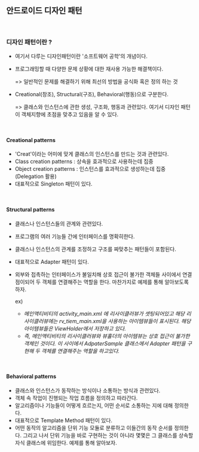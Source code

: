 ## 안드로이드 디자인 패턴

<br>

### 디자인 패턴이란 ?

+ 여기서 다루는 디자인패턴이란 '소프트웨어 공학'의 개념이다.

+ 프로그래밍할 때 다양한 문제 상황에 대한 재사용 가능한 해결책이다.

  => 일반적인 문제를 해결하기 위해 최선의 방법을 공식화 혹은 정의 하는 것

+ Creational(창조), Structural(구조), Behavioral(행동)으로 구분한다.

  => 클래스와 인스턴스에 관한 생성, 구조화, 행동과 관련있다. 여기서 디자인 패턴이 객체지향에 초점을 맞추고 있음을 알 수 있다. 

<br>

#### Creational patterns

+ 'Creat'이라는 어미에 맞게 클래스의 인스턴스를 만드는 것과 관련있다.
+ Class creation patterns : 상속을 효과적으로 사용하는데 집중
+ Object creation patterns : 인스턴스를 효과적으로 생성하는데 집중 (Delegation 활용)
+ 대표적으로 Singleton 패턴이 있다.

<br>

#### Structural patterns

+ 클래스나 인스턴스들의 관계와 관련있다.

+ 프로그램의 여러 기능들 간에 인터페이스를 명확히한다.

+ 클래스나 인스턴스의 관계를 조정하고 구조를 짜맞추는 패턴들이 포함된다.

+ 대표적으로 Adapter 패턴이 있다.

+ 외부와 접촉하는 인터페이스가 불일치해 상호 접근이 불가한 객체들 사이에서 연결점이되어 두 객체를 연결해주는 역할을 한다. 마찬가지로 예제를 통해 알아보도록 하자.

  ex) 

  + *메인액티비티의 activity_main.xml 에 리사이클러뷰가 셋팅되어있고 해당 리사이클러뷰에는 rv_tiem_main.xml을 사용하는 아이템뷰들이 표시된다. 해당 아이템뷰들은 ViewHolder에서 저장하고 있다.* 
  + *즉, 메인액티비티의 리사이클러뷰와 뷰홀더의 아이템뷰는 상호 접근이 불가한 객체인 것이다. 이 사이에서 AdpaterSample 클래스에서 Adapter 패턴을 구현해 두 객체를 연결해주는 역할을 하고있다.* 

<br>

#### Behavioral patterns

+ 클래스와 인스턴스가 동작하는 방식이나 소통하는 방식과 관련있다.
+ 객체 속 작업이 진행되는 작업 흐름을 정의하고 따라간다.
+ 알고리즘이나 기능들이 어떻게 흐르는지, 어떤 순서로 소통하는 지에 대해 정의한다.
+ 대표적으로 Template Method 패턴이 있다.
+ 어떤 동작의 알고리즘을 단위 기능 모듈로 분류하고 이들간의 동작 순서를 정의한다. 그리고 나서 단위 기능을 바로 구현하는 것이 아니라 몇몇은 그 클래스를 상속할 자식 클래스에 위임한다. 예제를 통해 알아보자.